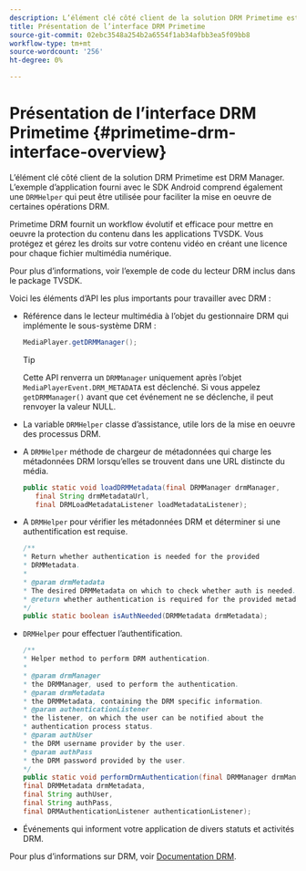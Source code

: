 ```yaml
---
description: L’élément clé côté client de la solution DRM Primetime est DRM Manager. L’exemple d’application inclus avec le SDK Android comprend également une classe DRMHelper qui peut être utilisée pour faciliter la mise en oeuvre de certaines opérations DRM.
title: Présentation de l’interface DRM Primetime
source-git-commit: 02ebc3548a254b2a6554f1ab34afbb3ea5f09bb8
workflow-type: tm+mt
source-wordcount: '256'
ht-degree: 0%

---
```


# Présentation de l’interface DRM Primetime {#primetime-drm-interface-overview}

L’élément clé côté client de la solution DRM Primetime est DRM Manager. L’exemple d’application fourni avec le SDK Android comprend également une `DRMHelper` qui peut être utilisée pour faciliter la mise en oeuvre de certaines opérations DRM.

<!--<a id="section_4DD54E085AB345FE9BE00865E56B28DB"></a>-->

Primetime DRM fournit un workflow évolutif et efficace pour mettre en oeuvre la protection du contenu dans les applications TVSDK. Vous protégez et gérez les droits sur votre contenu vidéo en créant une licence pour chaque fichier multimédia numérique.

Pour plus d’informations, voir l’exemple de code du lecteur DRM inclus dans le package TVSDK.

Voici les éléments d’API les plus importants pour travailler avec DRM :

* Référence dans le lecteur multimédia à l’objet du gestionnaire DRM qui implémente le sous-système DRM :

  ```java
  MediaPlayer.getDRMManager();
  ```

  >[!TIP]
  >
  >Cette API renverra un `DRMManager` uniquement après l’objet `MediaPlayerEvent.DRM_METADATA` est déclenché. Si vous appelez `getDRMManager()` avant que cet événement ne se déclenche, il peut renvoyer la valeur NULL.

* La variable `DRMHelper` classe d’assistance, utile lors de la mise en oeuvre des processus DRM.
* A `DRMHelper` méthode de chargeur de métadonnées qui charge les métadonnées DRM lorsqu’elles se trouvent dans une URL distincte du média.

  ```java
  public static void loadDRMMetadata(final DRMManager drmManager,  
     final String drmMetadataUrl,  
     final DRMLoadMetadataListener loadMetadataListener);
  ```

* A `DRMHelper` pour vérifier les métadonnées DRM et déterminer si une authentification est requise.

  ```java
  /** 
  * Return whether authentication is needed for the provided 
  * DRMMetadata. 
  * 
  * @param drmMetadata 
  * The desired DRMMetadata on which to check whether auth is needed. 
  * @return whether authentication is required for the provided metadata 
  */ 
  public static boolean isAuthNeeded(DRMMetadata drmMetadata);
  ```

* `DRMHelper` pour effectuer l’authentification.

  ```java
  /** 
  * Helper method to perform DRM authentication. 
  * 
  * @param drmManager 
  * the DRMManager, used to perform the authentication. 
  * @param drmMetadata 
  * the DRMMetadata, containing the DRM specific information. 
  * @param authenticationListener 
  * the listener, on which the user can be notified about the 
  * authentication process status. 
  * @param authUser 
  * the DRM username provider by the user. 
  * @param authPass 
  * the DRM password provided by the user. 
  */ 
  public static void performDrmAuthentication(final DRMManager drmManager,  
  final DRMMetadata drmMetadata,  
  final String authUser,  
  final String authPass,  
  final DRMAuthenticationListener authenticationListener);
  ```

* Événements qui informent votre application de divers statuts et activités DRM.

Pour plus d’informations sur DRM, voir [Documentation DRM](https://helpx.adobe.com/primetime/user-guide.html).
